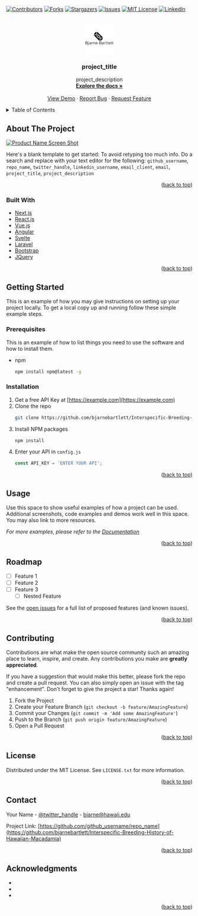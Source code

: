 <div id="top"></div>
<!--
*** Thanks for checking out the Best-README-Template. If you have a suggestion
*** that would make this better, please fork the repo and create a pull request
*** or simply open an issue with the tag "enhancement".
*** Don't forget to give the project a star!
*** Thanks again! Now go create something AMAZING! :D
-->



<!-- PROJECT SHIELDS -->
<!--
*** I'm using markdown "reference style" links for readability.
*** Reference links are enclosed in brackets [ ] instead of parentheses ( ).
*** See the bottom of this document for the declaration of the reference variables
*** for contributors-url, forks-url, etc. This is an optional, concise syntax you may use.
*** https://www.markdownguide.org/basic-syntax/#reference-style-links
-->
[![Contributors][contributors-shield]][contributors-url]
[![Forks][forks-shield]][forks-url]
[![Stargazers][stars-shield]][stars-url]
[![Issues][issues-shield]][issues-url]
[![MIT License][license-shield]][license-url]
[![LinkedIn][linkedin-shield]][linkedin-url]



<!-- PROJECT LOGO -->
<br />
<div align="center">
  <a href="https://github.com/github_username/repo_name">
    <img src="images/logo.png" alt="Logo" width="80" height="80">
  </a>

<h3 align="center">project_title</h3>

  <p align="center">
    project_description
    <br />
    <a href="https://github.com/bjarnebartlett/Interspecific-Breeding-History-of-Hawaiian-Macadamia"><strong>Explore the docs »</strong></a>
    <br />
    <br />
    <a href="https://github.com/bjarnebartlett/Interspecific-Breeding-History-of-Hawaiian-Macadamia">View Demo</a>
    ·
    <a href="https://github.com/bjarnebartlett/Interspecific-Breeding-History-of-Hawaiian-Macadamia/issues">Report Bug</a>
    ·
    <a href="https://github.com/bjarnebartlett/Interspecific-Breeding-History-of-Hawaiian-Macadamia/issues">Request Feature</a>
  </p>
</div>



<!-- TABLE OF CONTENTS -->
<details>
  <summary>Table of Contents</summary>
  <ol>
    <li>
      <a href="#about-the-project">About The Project</a>
      <ul>
        <li><a href="#built-with">Built With</a></li>
      </ul>
    </li>
    <li>
      <a href="#getting-started">Getting Started</a>
      <ul>
        <li><a href="#prerequisites">Prerequisites</a></li>
        <li><a href="#installation">Installation</a></li>
      </ul>
    </li>
    <li><a href="#usage">Usage</a></li>
    <li><a href="#roadmap">Roadmap</a></li>
    <li><a href="#contributing">Contributing</a></li>
    <li><a href="#license">License</a></li>
    <li><a href="#contact">Contact</a></li>
    <li><a href="#acknowledgments">Acknowledgments</a></li>
  </ol>
</details>



<!-- ABOUT THE PROJECT -->
## About The Project

[![Product Name Screen Shot][product-screenshot]](https://example.com)

Here's a blank template to get started: To avoid retyping too much info. Do a search and replace with your text editor for the following: `github_username`, `repo_name`, `twitter_handle`, `linkedin_username`, `email_client`, `email`, `project_title`, `project_description`

<p align="right">(<a href="#top">back to top</a>)</p>



### Built With

* [Next.js](https://nextjs.org/)
* [React.js](https://reactjs.org/)
* [Vue.js](https://vuejs.org/)
* [Angular](https://angular.io/)
* [Svelte](https://svelte.dev/)
* [Laravel](https://laravel.com)
* [Bootstrap](https://getbootstrap.com)
* [JQuery](https://jquery.com)

<p align="right">(<a href="#top">back to top</a>)</p>



<!-- GETTING STARTED -->
## Getting Started

This is an example of how you may give instructions on setting up your project locally.
To get a local copy up and running follow these simple example steps.

### Prerequisites

This is an example of how to list things you need to use the software and how to install them.
* npm
  ```sh
  npm install npm@latest -g
  ```

### Installation

1. Get a free API Key at [https://example.com](https://example.com)
2. Clone the repo
   ```sh
   git clone https://github.com/bjarnebartlett/Interspecific-Breeding-History-of-Hawaiian-Macadamia.git
   ```
3. Install NPM packages
   ```sh
   npm install
   ```
4. Enter your API in `config.js`
   ```js
   const API_KEY = 'ENTER YOUR API';
   ```

<p align="right">(<a href="#top">back to top</a>)</p>



<!-- USAGE EXAMPLES -->
## Usage

Use this space to show useful examples of how a project can be used. Additional screenshots, code examples and demos work well in this space. You may also link to more resources.

_For more examples, please refer to the [Documentation](https://example.com)_

<p align="right">(<a href="#top">back to top</a>)</p>



<!-- ROADMAP -->
## Roadmap

- [ ] Feature 1
- [ ] Feature 2
- [ ] Feature 3
    - [ ] Nested Feature

See the [open issues](https://github.com/bjarnebartlett/Interspecific-Breeding-History-of-Hawaiian-Macadamia/issues) for a full list of proposed features (and known issues).

<p align="right">(<a href="#top">back to top</a>)</p>



<!-- CONTRIBUTING -->
## Contributing

Contributions are what make the open source community such an amazing place to learn, inspire, and create. Any contributions you make are **greatly appreciated**.

If you have a suggestion that would make this better, please fork the repo and create a pull request. You can also simply open an issue with the tag "enhancement".
Don't forget to give the project a star! Thanks again!

1. Fork the Project
2. Create your Feature Branch (`git checkout -b feature/AmazingFeature`)
3. Commit your Changes (`git commit -m 'Add some AmazingFeature'`)
4. Push to the Branch (`git push origin feature/AmazingFeature`)
5. Open a Pull Request

<p align="right">(<a href="#top">back to top</a>)</p>



<!-- LICENSE -->
## License

Distributed under the MIT License. See `LICENSE.txt` for more information.

<p align="right">(<a href="#top">back to top</a>)</p>



<!-- CONTACT -->
## Contact

Your Name - [@twitter_handle](https://twitter.com/bjarnebartlett) - bjarne@hawaii.edu

Project Link: [https://github.com/github_username/repo_name](https://github.com/bjarnebartlett/Interspecific-Breeding-History-of-Hawaiian-Macadamia)

<p align="right">(<a href="#top">back to top</a>)</p>



<!-- ACKNOWLEDGMENTS -->
## Acknowledgments

* []()
* []()
* []()

<p align="right">(<a href="#top">back to top</a>)</p>



<!-- MARKDOWN LINKS & IMAGES -->
<!-- https://www.markdownguide.org/basic-syntax/#reference-style-links -->
[contributors-shield]: https://img.shields.io/github/contributors/bjarnebartlett/Interspecific-Breeding-History-of-Hawaiian-Macadamia.svg?style=for-the-badge
[contributors-url]: https://github.com/bjarnebartlett/Interspecific-Breeding-History-of-Hawaiian-Macadamia/graphs/contributors
[forks-shield]: https://img.shields.io/github/forks/bjarnebartlett/Interspecific-Breeding-History-of-Hawaiian-Macadamia.svg?style=for-the-badge
[forks-url]: https://github.com/bjarnebartlett/Interspecific-Breeding-History-of-Hawaiian-Macadamia/network/members
[stars-shield]: https://img.shields.io/github/stars/bjarnebartlett/Interspecific-Breeding-History-of-Hawaiian-Macadamia.svg?style=for-the-badge
[stars-url]: https://github.com/bjarnebartlett/Interspecific-Breeding-History-of-Hawaiian-Macadamia/stargazers
[issues-shield]: https://img.shields.io/github/issues/bjarnebartlett/Interspecific-Breeding-History-of-Hawaiian-Macadamia.svg?style=for-the-badge
[issues-url]: https://github.com/bjarnebartlett/Interspecific-Breeding-History-of-Hawaiian-Macadamia/issues
[license-shield]: https://img.shields.io/github/license/bjarnebartlett/Interspecific-Breeding-History-of-Hawaiian-Macadamia.svg?style=for-the-badge
[license-url]: https://github.com/bjarnebartlett/Interspecific-Breeding-History-of-Hawaiian-Macadamia/blob/master/LICENSE.txt
[linkedin-shield]: https://img.shields.io/badge/-LinkedIn-black.svg?style=for-the-badge&logo=linkedin&colorB=555
[linkedin-url]: https://linkedin.com/in/bjarnebartlett
[product-screenshot]: images/screenshot.png
